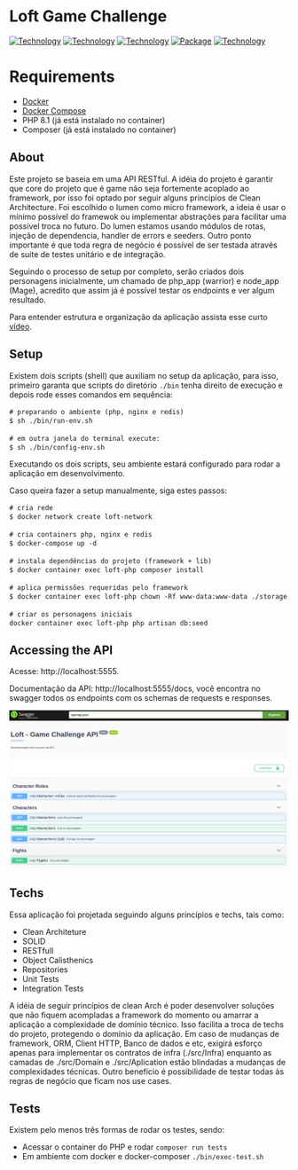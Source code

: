 # Loft Game Challenge

[![Technology][php-image]][php-url]
[![Technology][lumen-image]][lumen-url]
[![Technology][redis-image]][redis-url]
[![Package][swagger-image]][swagger-url]
[![Technology][docker-image]][docker-url]

[php-url]: https://www.php.net/
[php-image]: https://img.shields.io/badge/PHP-blue?style=for-the-badge&logo=PHP&logoColor=white

[lumen-url]: https://lumen.laravel.com
[lumen-image]: https://img.shields.io/badge/Lumen-red?style=for-the-badge&logo=Laravel&logoColor=black

[nestjs-url]: https://nestjs.com
[nestjs-image]: https://img.shields.io/badge/nestjs-black?style=for-the-badge&logo=NestJS&logoColor=red

[swagger-url]: https://swagger.io/
[swagger-image]: https://img.shields.io/badge/Swagger-green?style=for-the-badge&logo=Swagger&logoColor=black

[docker-url]: https://www.docker.com/
[docker-image]: https://img.shields.io/badge/Docker-blue?style=for-the-badge&logo=Docker&logoColor=white

[redis-url]: https://redis.io/
[redis-image]: https://img.shields.io/badge/Redis-red?style=for-the-badge&logo=Redis&logoColor=white

[amazon-sqs-url]: https://aws.amazon.com/pt/sqs
[amazon-sqs-image]: https://img.shields.io/badge/amazon.sqs-yellow?style=for-the-badge&logo=amazon&logoColor=black

[jest-url]: https://jestjs.io/pt-BR/
[jest-image]: https://img.shields.io/badge/jest-red?style=for-the-badge&logo=jest&logoColor=black


# Requirements
 - [Docker](https://www.docker.com/)
 - [Docker Compose](https://docs.docker.com/compose)
 - PHP 8.1 (já está instalado no container)
 - Composer (já está instalado no container)

## About

Este projeto se baseia em uma API RESTful. A idéia do projeto é garantir que core do projeto que é game não seja fortemente acoplado ao framework,
por isso foi optado por seguir alguns princípios de Clean Architecture. Foi escolhido o lumen como micro framework, a ideia é usar o mínimo possível
do framewok ou implementar abstrações para facilitar uma possível troca no futuro. Do lumen estamos usando módulos de rotas, injeção de dependencia,
handler de errors e seeders. Outro ponto importante é que toda regra de negócio é possível de ser testada através de suíte de testes unitário e de integração.

Seguindo o processo de setup por completo, serão criados dois personagens inicialmente, um chamado de php_app (warrior) e node_app (Mage), acredito que assim
já é possível testar os endpoints e ver algum resultado.

Para entender estrutura e organização da aplicação assista esse curto [vídeo](https://www.loom.com/share/ce5ee94267fa47109f17b5e09fc10d40).

## Setup

Existem dois scripts (shell) que auxiliam no setup da aplicação, para isso, primeiro
garanta que scripts do diretório `./bin` tenha direito de execução e depois rode esses comandos em sequência:

```shell
# preparando o ambiente (php, nginx e redis)
$ sh ./bin/run-env.sh

# em outra janela do terminal execute:
$ sh ./bin/config-env.sh
```
Executando os dois scripts, seu ambiente estará configurado para rodar a aplicação em desenvolvimento.

Caso queira fazer a setup manualmente, siga estes passos:

```shell
# cria rede
$ docker network create loft-network

# cria containers php, nginx e redis
$ docker-compose up -d

# instala dependências do projeto (framework + lib)
$ docker container exec loft-php composer install

# aplica permissões requeridas pelo framework
$ docker container exec loft-php chown -Rf www-data:www-data ./storage

# criar os personagens iniciais
docker container exec loft-php php artisan db:seed

```


## Accessing the API

Acesse: http://localhost:5555.

Documentação da API: http://localhost:5555/docs, você encontra no swagger todos os endpoints com os schemas de requests e responses.

![image info](./resources/img/swagger1.png)

## Techs

Essa aplicação foi projetada seguindo alguns princípios e techs, tais como:

- Clean Architeture
- SOLID
- RESTfull
- Object Calisthenics
- Repositories
- Unit Tests
- Integration Tests

A idéia de seguir princípios de clean Arch é poder desenvolver soluções que não fiquem acompladas a framework do momento ou amarrar a aplicação a complexidade de domínio técnico. Isso facilita a troca de techs do projeto, protegendo o domínio da aplicação. Em caso de mudanças de framework, ORM, Client HTTP, Banco de dados e etc, exigirá esforço apenas para implementar os contratos de infra (./src/Infra) enquanto as camadas de ./src/Domain e ./src/Aplication estão blindadas a mudanças de complexidades técnicas.
Outro benefício é possibilidade de testar todas às regras de negócio que ficam nos use cases.


## Tests

Existem pelo menos três formas de rodar os testes, sendo:

- Acessar o container do PHP e rodar `composer run tests`
- Em ambiente com docker e docker-composer `./bin/exec-test.sh`
